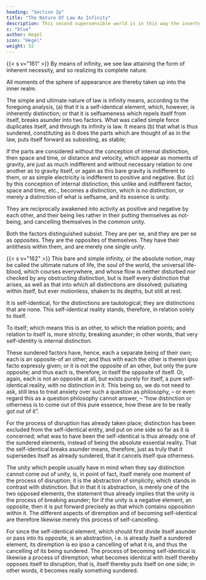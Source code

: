```yaml
---
heading: "Section 2p"
title: "The Nature Of Law As Infinity"
description: This second supersensible world is in this way the inverted world (verkehrte Welt), and, moreover, since one aspect is already present in the first supersensible world, the inverted form of this first.
c: "blue"
author: Hegel
icon: "Hegel"
weight: 52
---
```



{{< s v="161" >}} By means of infinity, we see law attaining the form of inherent necessity, and so realizing its complete nature. 

All moments of the sphere of appearance are thereby taken up into the inner realm.

The simple and ultimate nature of law is infinity means, according to the foregoing analysis, (a) that it is a self-identical element, which, however, is inherently distinction; or that it is selfsameness which repels itself from itself, breaks asunder into two factors. What was called simple force duplicates itself, and through its infinity is law. It means (b) that what is thus sundered, constituting as it does the parts which are thought of as in the law, puts itself forward as subsisting, as stable; 

If the parts are considered without the conception of internal distinction, then space and time, or distance and velocity, which appear as moments of gravity, are just as much indifferent and without necessary relation to one another as to gravity itself, or again as this bare gravity is indifferent to them, or as simple electricity is indifferent to positive and negative. But (c) by this conception of internal distinction, this unlike and indifferent factor, space and time, etc., becomes a distinction, which is no distinction, or merely a distinction of what is selfsame, and its essence is unity. 

They are reciprocally awakened into activity as positive and negative by each other, and their being lies rather in their putting themselves as not-being, and cancelling themselves in the common unity. 

Both the factors distinguished subsist. They are per se, and they are per se as opposites. They are the opposites of themselves. They have their antithesis within them, and are merely one single unity.


{{< s v="162" >}} This bare and simple infinity, or the absolute notion, may be called the ultimate nature of life, the soul of the world, the universal life-blood, which courses everywhere, and whose flow is neither disturbed nor checked by any obstructing distinction, but is itself every distinction that arises, as well as that into which all distinctions are dissolved; pulsating within itself, but ever motionless, shaken to its depths, but still at rest. 

It is self-identical, for the distinctions are tautological; they are distinctions that are none. This self-identical reality stands, therefore, in relation solely to itself.

To itself; which means this is an other, to which the relation points; and relation to itself is, more strictly, breaking asunder; in other words, that very self-identity is internal distinction. 

These sundered factors have, hence, each a separate being of their own; each is an opposite-of an other; and thus with each the other is therein ipso facto expressly given; or it is not the opposite of an other, but only the pure opposite; and thus each is, therefore, in itself the opposite of itself. Or, again, each is not an opposite at all, but exists purely for itself, a pure self-identical reality, with no distinction in it. This being so, we do not need to ask, still less to treat anxiety over such a question as philosophy, – or even regard this as a question philosophy cannot answer, – “how distinction or otherness is to come out of this pure essence, how these are to be really got out of it”. 

For the process of disruption has already taken place; distinction has been excluded from the self-identical entity, and put on one side so far as it is concerned; what was to have been the self-identical is thus already one of the sundered elements, instead of being the absolute essential reality. That the self-identical breaks asunder means, therefore, just as truly that it supersedes itself as already sundered, that it cancels itself qua otherness. 

The unity which people usually have in mind when they say distinction cannot come out of unity, is, in point of fact, itself merely one moment of the process of disruption; it is the abstraction of simplicity, which stands in contrast with distinction. But in that it is abstraction, is merely one of the two opposed elements, the statement thus already implies that the unity is the process of breaking asunder; for if the unity is a negative element, an opposite, then it is put forward precisely as that which contains opposition within it. The different aspects of diremption and of becoming self-identical are therefore likewise merely this process of self-cancelling. 

For since the self-identical element, which should first divide itself asunder or pass into its opposite, is an abstraction, i.e. is already itself a sundered element, its diremption is eo ipso a cancelling of what it is, and thus the cancelling of its being sundered. The process of becoming self-identical is likewise a process of diremption; what becomes identical with itself thereby opposes itself to disruption, that is, itself thereby puts itself on one side; in other words, it becomes really something sundered.
